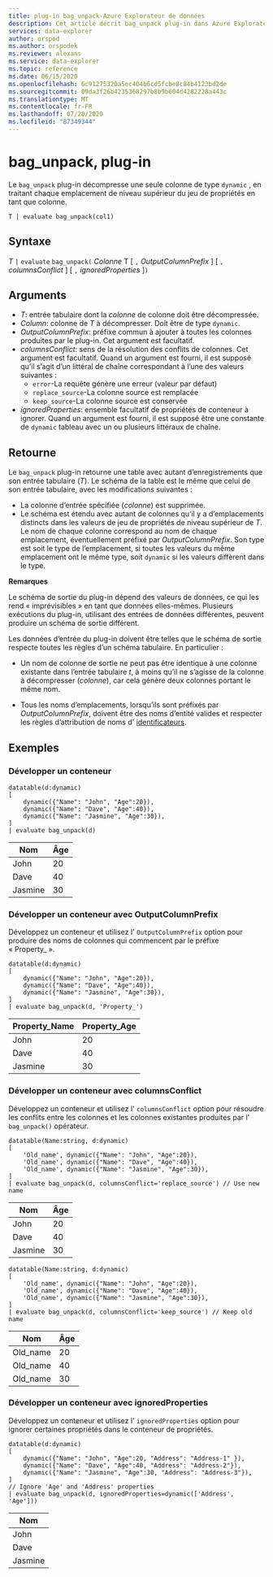 ```yaml
---
title: plug-in bag_unpack-Azure Explorateur de données
description: Cet article décrit bag_unpack plug-in dans Azure Explorateur de données.
services: data-explorer
author: orspod
ms.author: orspodek
ms.reviewer: alexans
ms.service: data-explorer
ms.topic: reference
ms.date: 06/15/2020
ms.openlocfilehash: 6c91275320a5ec404b6cd5fcbe8c84b4123bd2de
ms.sourcegitcommit: 09da3f26b4235368297b8b9b604d4282228a443c
ms.translationtype: MT
ms.contentlocale: fr-FR
ms.lasthandoff: 07/28/2020
ms.locfileid: "87349344"
---
```

# <a name="bag_unpack-plugin"></a>bag_unpack, plug-in

Le `bag_unpack` plug-in décompresse une seule colonne de type `dynamic` , en traitant chaque emplacement de niveau supérieur du jeu de propriétés en tant que colonne.

    T | evaluate bag_unpack(col1)

## <a name="syntax"></a>Syntaxe

*T* `|` `evaluate` `bag_unpack(` *Colonne* T [ `,` *OutputColumnPrefix* ] [ `,` *columnsConflict* ] [ `,` *ignoredProperties* ]`)`

## <a name="arguments"></a>Arguments

* *T*: entrée tabulaire dont la *colonne* de colonne doit être décompressée.
* *Column*: colonne de *T* à décompresser. Doit être de type `dynamic`.
* *OutputColumnPrefix*: préfixe commun à ajouter à toutes les colonnes produites par le plug-in. Cet argument est facultatif.
* *columnsConflict*: sens de la résolution des conflits de colonnes. Cet argument est facultatif. Quand un argument est fourni, il est supposé qu’il s’agit d’un littéral de chaîne correspondant à l’une des valeurs suivantes :
    - `error`-La requête génère une erreur (valeur par défaut)
    - `replace_source`-La colonne source est remplacée
    - `keep_source`-La colonne source est conservée
* *ignoredProperties*: ensemble facultatif de propriétés de conteneur à ignorer. Quand un argument est fourni, il est supposé être une constante de `dynamic` tableau avec un ou plusieurs littéraux de chaîne.

## <a name="returns"></a>Retourne

Le `bag_unpack` plug-in retourne une table avec autant d’enregistrements que son entrée tabulaire (*T*). Le schéma de la table est le même que celui de son entrée tabulaire, avec les modifications suivantes :

* La colonne d’entrée spécifiée (*colonne*) est supprimée.
* Le schéma est étendu avec autant de colonnes qu’il y a d’emplacements distincts dans les valeurs de jeu de propriétés de niveau supérieur de *T*. Le nom de chaque colonne correspond au nom de chaque emplacement, éventuellement préfixé par *OutputColumnPrefix*. Son type est soit le type de l’emplacement, si toutes les valeurs du même emplacement ont le même type, soit `dynamic` si les valeurs diffèrent dans le type.

**Remarques**

Le schéma de sortie du plug-in dépend des valeurs de données, ce qui les rend « imprévisibles » en tant que données elles-mêmes. Plusieurs exécutions du plug-in, utilisant des entrées de données différentes, peuvent produire un schéma de sortie différent.

Les données d’entrée du plug-in doivent être telles que le schéma de sortie respecte toutes les règles d’un schéma tabulaire. En particulier :

* Un nom de colonne de sortie ne peut pas être identique à une colonne existante dans l’entrée tabulaire *t*, à moins qu’il ne s’agisse de la colonne à décompresser (*colonne*), car cela génère deux colonnes portant le même nom.

* Tous les noms d’emplacements, lorsqu’ils sont préfixés par *OutputColumnPrefix*, doivent être des noms d’entité valides et respecter les règles d’attribution de noms d' [identificateurs](./schema-entities/entity-names.md#identifier-naming-rules).

## <a name="examples"></a>Exemples

### <a name="expand-a-bag"></a>Développer un conteneur


<!-- csl: https://help.kusto.windows.net/Samples -->
```kusto
datatable(d:dynamic)
[
    dynamic({"Name": "John", "Age":20}),
    dynamic({"Name": "Dave", "Age":40}),
    dynamic({"Name": "Jasmine", "Age":30}),
]
| evaluate bag_unpack(d)
```

|Nom  |Âge|
|------|---|
|John  |20 |
|Dave  |40 |
|Jasmine|30 |


### <a name="expand-a-bag-with-outputcolumnprefix"></a>Développer un conteneur avec OutputColumnPrefix

Développez un conteneur et utilisez l' `OutputColumnPrefix` option pour produire des noms de colonnes qui commencent par le préfixe « Property_ ».

<!-- csl: https://help.kusto.windows.net/Samples -->
```kusto
datatable(d:dynamic)
[
    dynamic({"Name": "John", "Age":20}),
    dynamic({"Name": "Dave", "Age":40}),
    dynamic({"Name": "Jasmine", "Age":30}),
]
| evaluate bag_unpack(d, 'Property_')
```

|Property_Name|Property_Age|
|---|---|
|John|20|
|Dave|40|
|Jasmine|30|

### <a name="expand-a-bag-with-columnsconflict"></a>Développer un conteneur avec columnsConflict

Développez un conteneur et utilisez l' `columnsConflict` option pour résoudre les conflits entre les colonnes et les colonnes existantes produites par l' `bag_unpack()` opérateur.

<!-- csl: https://help.kusto.windows.net/Samples -->
```kusto
datatable(Name:string, d:dynamic)
[
    'Old_name', dynamic({"Name": "John", "Age":20}),
    'Old_name', dynamic({"Name": "Dave", "Age":40}),
    'Old_name', dynamic({"Name": "Jasmine", "Age":30}),
]
| evaluate bag_unpack(d, columnsConflict='replace_source') // Use new name
```

|Nom|Âge|
|---|---|
|John|20|
|Dave|40|
|Jasmine|30|

<!-- csl: https://help.kusto.windows.net/Samples -->
```kusto
datatable(Name:string, d:dynamic)
[
    'Old_name', dynamic({"Name": "John", "Age":20}),
    'Old_name', dynamic({"Name": "Dave", "Age":40}),
    'Old_name', dynamic({"Name": "Jasmine", "Age":30}),
]
| evaluate bag_unpack(d, columnsConflict='keep_source') // Keep old name
```

|Nom|Âge|
|---|---|
|Old_name|20|
|Old_name|40|
|Old_name|30|

### <a name="expand-a-bag-with-ignoredproperties"></a>Développer un conteneur avec ignoredProperties

Développez un conteneur et utilisez l' `ignoredProperties` option pour ignorer certaines propriétés dans le conteneur de propriétés.

<!-- csl: https://help.kusto.windows.net/Samples -->
```kusto
datatable(d:dynamic)
[
    dynamic({"Name": "John", "Age":20, "Address": "Address-1" }),
    dynamic({"Name": "Dave", "Age":40, "Address": "Address-2"}),
    dynamic({"Name": "Jasmine", "Age":30, "Address": "Address-3"}),
]
// Ignore 'Age' and 'Address' properties
| evaluate bag_unpack(d, ignoredProperties=dynamic(['Address', 'Age']))
```

|Nom|
|---|
|John|
|Dave|
|Jasmine|
